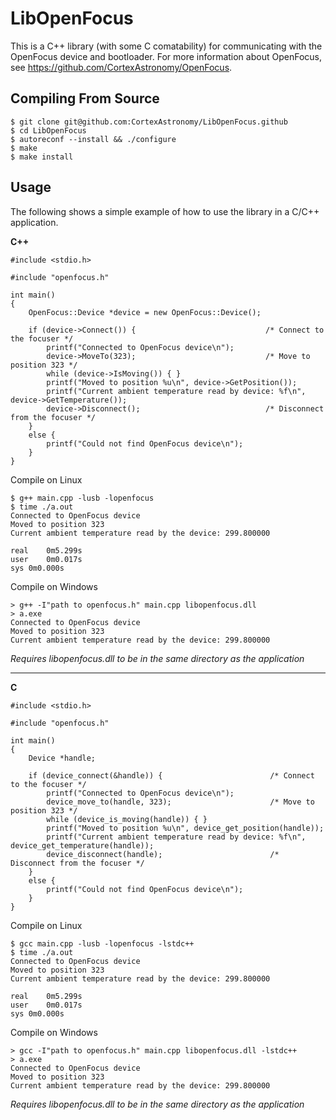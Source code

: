 LibOpenFocus
============
This is a C++ library (with some C comatability) for communicating with the OpenFocus device and
bootloader. For more information about OpenFocus, see https://github.com/CortexAstronomy/OpenFocus.

Compiling From Source
---------------------

```
$ git clone git@github.com:CortexAstronomy/LibOpenFocus.github
$ cd LibOpenFocus
$ autoreconf --install && ./configure
$ make
$ make install
```

Usage
-----
The following shows a simple example of how to use the library in a C/C++ application.  

**C++**

```
#include <stdio.h>

#include "openfocus.h"

int main()
{
    OpenFocus::Device *device = new OpenFocus::Device();
    
    if (device->Connect()) {                             /* Connect to the focuser */
        printf("Connected to OpenFocus device\n");
        device->MoveTo(323);                             /* Move to position 323 */
        while (device->IsMoving()) { }
        printf("Moved to position %u\n", device->GetPosition());
        printf("Current ambient temperature read by device: %f\n", device->GetTemperature());
        device->Disconnect();                            /* Disconnect from the focuser */
    }
    else {
        printf("Could not find OpenFocus device\n");
    }
}
```

Compile on Linux

```
$ g++ main.cpp -lusb -lopenfocus
$ time ./a.out
Connected to OpenFocus device
Moved to position 323
Current ambient temperature read by the device: 299.800000

real	0m5.299s
user	0m0.017s
sys	0m0.000s
```

Compile on Windows

```
> g++ -I"path to openfocus.h" main.cpp libopenfocus.dll
> a.exe
Connected to OpenFocus device
Moved to position 323
Current ambient temperature read by the device: 299.800000
```

_Requires libopenfocus.dll to be in the same directory as the application_

---------------------------------------------------------------------------------------

**C**

```
#include <stdio.h>

#include "openfocus.h"

int main()
{
    Device *handle;
    
    if (device_connect(&handle)) {                        /* Connect to the focuser */
        printf("Connected to OpenFocus device\n");
        device_move_to(handle, 323);                      /* Move to position 323 */
        while (device_is_moving(handle)) { }
        printf("Moved to position %u\n", device_get_position(handle));
        printf("Current ambient temperature read by device: %f\n", device_get_temperature(handle));
        device_disconnect(handle);                        /* Disconnect from the focuser */
    }
    else {
        printf("Could not find OpenFocus device\n");
    }
}
```

Compile on Linux

```
$ gcc main.cpp -lusb -lopenfocus -lstdc++
$ time ./a.out
Connected to OpenFocus device
Moved to position 323
Current ambient temperature read by the device: 299.800000

real	0m5.299s
user	0m0.017s
sys	0m0.000s
```

Compile on Windows

```
> gcc -I"path to openfocus.h" main.cpp libopenfocus.dll -lstdc++
> a.exe
Connected to OpenFocus device
Moved to position 323
Current ambient temperature read by the device: 299.800000
```

_Requires libopenfocus.dll to be in the same directory as the application_

